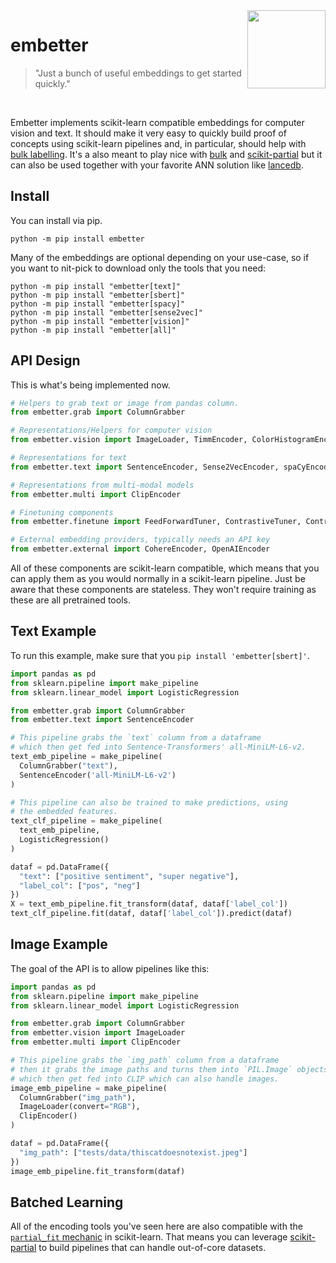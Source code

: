 <img src="https://raw.githubusercontent.com/koaning/embetter/main/docs/images/icon.png" width="125" height="125" align="right" />

# embetter

> "Just a bunch of useful embeddings to get started quickly."

<br> 

Embetter implements scikit-learn compatible embeddings for computer vision and text. It should make it very easy to quickly build proof of concepts using scikit-learn pipelines and, in particular, should help with [bulk labelling](https://www.youtube.com/watch?v=gDk7_f3ovIk). It's a also meant to play nice with [bulk](https://github.com/koaning/bulk) and [scikit-partial](https://github.com/koaning/scikit-partial) but it can also be used together with your favorite ANN solution like [lancedb](https://lancedb.github.io/lancedb/).

## Install 

You can install via pip.

```
python -m pip install embetter
```

Many of the embeddings are optional depending on your use-case, so if you
want to nit-pick to download only the tools that you need: 

```
python -m pip install "embetter[text]"
python -m pip install "embetter[sbert]"
python -m pip install "embetter[spacy]"
python -m pip install "embetter[sense2vec]"
python -m pip install "embetter[vision]"
python -m pip install "embetter[all]"
```

## API Design 

This is what's being implemented now. 

```python
# Helpers to grab text or image from pandas column.
from embetter.grab import ColumnGrabber

# Representations/Helpers for computer vision
from embetter.vision import ImageLoader, TimmEncoder, ColorHistogramEncoder

# Representations for text
from embetter.text import SentenceEncoder, Sense2VecEncoder, spaCyEncoder

# Representations from multi-modal models
from embetter.multi import ClipEncoder

# Finetuning components 
from embetter.finetune import FeedForwardTuner, ContrastiveTuner, ContrastiveLearner, SbertLearner

# External embedding providers, typically needs an API key
from embetter.external import CohereEncoder, OpenAIEncoder
```

All of these components are scikit-learn compatible, which means that you
can apply them as you would normally in a scikit-learn pipeline. Just be aware
that these components are stateless. They won't require training as these 
are all pretrained tools. 

## Text Example

To run this example, make sure that you `pip install 'embetter[sbert]'`. 

```python
import pandas as pd
from sklearn.pipeline import make_pipeline 
from sklearn.linear_model import LogisticRegression

from embetter.grab import ColumnGrabber
from embetter.text import SentenceEncoder

# This pipeline grabs the `text` column from a dataframe
# which then get fed into Sentence-Transformers' all-MiniLM-L6-v2.
text_emb_pipeline = make_pipeline(
  ColumnGrabber("text"),
  SentenceEncoder('all-MiniLM-L6-v2')
)

# This pipeline can also be trained to make predictions, using
# the embedded features. 
text_clf_pipeline = make_pipeline(
  text_emb_pipeline,
  LogisticRegression()
)

dataf = pd.DataFrame({
  "text": ["positive sentiment", "super negative"],
  "label_col": ["pos", "neg"]
})
X = text_emb_pipeline.fit_transform(dataf, dataf['label_col'])
text_clf_pipeline.fit(dataf, dataf['label_col']).predict(dataf)
```

## Image Example

The goal of the API is to allow pipelines like this: 

```python
import pandas as pd
from sklearn.pipeline import make_pipeline 
from sklearn.linear_model import LogisticRegression

from embetter.grab import ColumnGrabber
from embetter.vision import ImageLoader
from embetter.multi import ClipEncoder

# This pipeline grabs the `img_path` column from a dataframe
# then it grabs the image paths and turns them into `PIL.Image` objects
# which then get fed into CLIP which can also handle images.
image_emb_pipeline = make_pipeline(
  ColumnGrabber("img_path"),
  ImageLoader(convert="RGB"),
  ClipEncoder()
)

dataf = pd.DataFrame({
  "img_path": ["tests/data/thiscatdoesnotexist.jpeg"]
})
image_emb_pipeline.fit_transform(dataf)
```

## Batched Learning 

All of the encoding tools you've seen here are also compatible
with the [`partial_fit` mechanic](https://scikit-learn.org/0.15/modules/scaling_strategies.html#incremental-learning) 
in scikit-learn. That means
you can leverage [scikit-partial](https://github.com/koaning/scikit-partial)
to build pipelines that can handle out-of-core datasets. 
